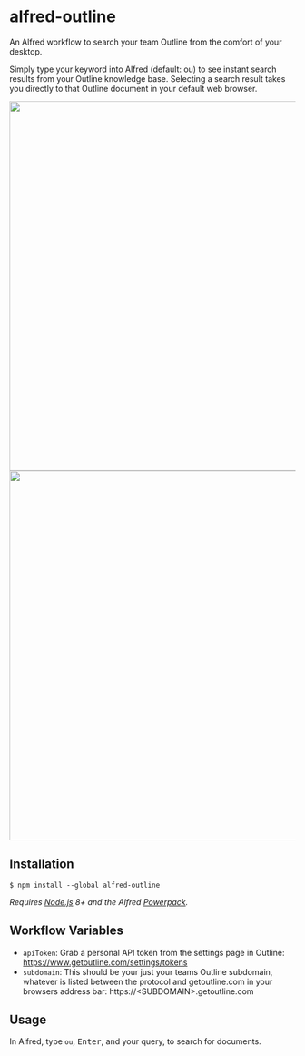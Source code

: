 # alfred-outline

An Alfred workflow to search your team Outline from the comfort of your desktop. 

Simply type your keyword into Alfred (default: ou) to see instant search results from your Outline knowledge base. Selecting a search result takes you directly to that Outline document in your default web browser.

<img src="https://user-images.githubusercontent.com/380914/86091002-0020d580-ba60-11ea-9ac4-9a31a05553bd.png" width="650px" />


<img src="https://user-images.githubusercontent.com/380914/86090733-7d981600-ba5f-11ea-8bef-76310defa908.png" width="650px" />


## Installation

```
$ npm install --global alfred-outline
```

*Requires [Node.js](https://nodejs.org) 8+ and the Alfred [Powerpack](https://www.alfredapp.com/powerpack/).*

## Workflow Variables

- `apiToken`: Grab a personal API token from the settings page in Outline: https://www.getoutline.com/settings/tokens
- `subdomain`: This should be your just your teams Outline subdomain, whatever is listed between the protocol and getoutline.com in your browsers address bar: https://\<SUBDOMAIN\>.getoutline.com

## Usage

In Alfred, type `ou`, <kbd>Enter</kbd>, and your query, to search for documents.
